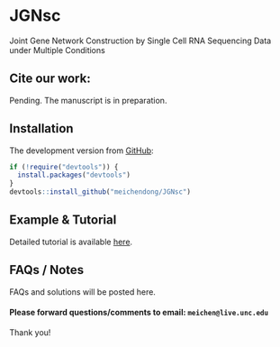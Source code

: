 
<!-- README.md is generated from README.Rmd. Please edit that file -->

# JGNsc

Joint Gene Network Construction by Single Cell RNA Sequencing Data under
Multiple Conditions

## Cite our work:

Pending. The manuscript is in preparation.

## Installation

The development version from [GitHub](https://github.com/):

``` r
if (!require("devtools")) {
  install.packages("devtools")
}
devtools::install_github("meichendong/JGNsc")
```

## Example & Tutorial

Detailed tutorial is available
[here](https://meichendong.github.io/JGNsc/articles/JGNsc.html).

## FAQs / Notes

FAQs and solutions will be posted here.

#### Please forward questions/comments to email: `meichen@live.unc.edu`

Thank you\!
